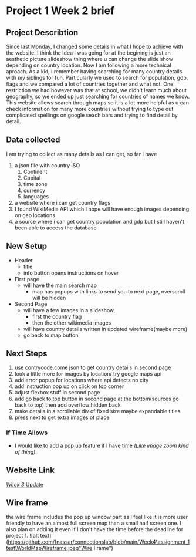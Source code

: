 # Project 1 Week 2 brief
## Project Describtion
Since last Monday, I changed some details in what I hope to achieve with the website. I think the Idea I was going for at the begining is just an aesthetic picture slideshow thing where u can change the slide show depending on country location. Now I am following a more technical aproach. As a kid, I remember having searching for many country details with my siblings for fun. Particularly we used to search for population, gdp, flags and we compared a lot of countries together and what not. One restriction we had however was that at school, we didn't learn much about geography, so we ended up just searching for countries of names we know. This website allows search through maps so it is a lot more helpful as u can check information for many more countries without trying to type out complicated spellings on google seach bars and trying to find detail by detail.

## Data collected
I am trying to collect as many details as I can get, so far I have
1. a json file with country ISO
    1. Continent
    2. Capital
    3. time zone
    4. currency
    5. languages
2. a website where i can get country flags
3. I found WikiMedia API which I hope will have enough images depending on geo locations
4. a source where i can get country population and gdp but I still haven't been able to access the database

## New Setup
* Header 
    * title
    * info button opens instructions on hover
* First page
    * will have the main search map
        * map has popups with links to send you to next page, overscroll will be hidden
* Second Page
    * will have a few images in a slideshow, 
        * first the country flag
        * then the other wikimedia images
    * will have country details written in updated wireframe(maybe more)
    * go back to map button

## Next Steps
1. use contrycode.come json to get country details in second page
2. look a little more for images by location/ try google maps api
3. add error popup for locations where api detects no city
4. add instruction pop up on click on top corner
5. adjust flexbox stuff in second page
6. add go back to top button in second page at the bottom(sources go back to top) then add overflow:hidden back
6. make details in a scrollable div of fixed size maybe expandable titles
7. press next to get extra images of place

### If Time Allows
- I would like to add a pop up feature if I have time *(Like image zoom kind of thing)*.

## Website Link
[_Week 3_ Update](https://fnassar.github.io/connectionslab/Week4/assignment_1test "Website Current link")

## Wire frame
the wire frame includes the pop up window part as I feel like it is more user friendly to have an almost full screen map than a small half screen one. I also plan on adding it even if I don't have the time before the deadline for project 1.
![alt text](https://github.com/fnassar/connectionslab/blob/main/Week4\assignment_1test\WorldMapWireframe.jpeg"Wire Frame")
